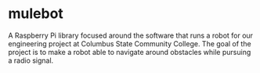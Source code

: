 # mulebot
A Raspberry Pi library focused around the software that runs a robot for our engineering project at Columbus State Community College. The goal of the project is to make a robot able to navigate around obstacles while pursuing a radio signal.
